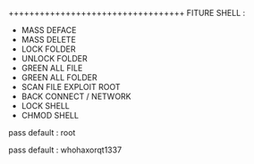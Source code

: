 ++++++++++++++++++++++++++++++++++
FITURE SHELL : 

- MASS DEFACE
- MASS DELETE
- LOCK FOLDER
- UNLOCK FOLDER
- GREEN ALL FILE
- GREEN ALL FOLDER
- SCAN FILE EXPLOIT ROOT
- BACK CONNECT / NETWORK
- LOCK SHELL
- CHMOD SHELL


pass default : root

pass default : whohaxorqt1337

